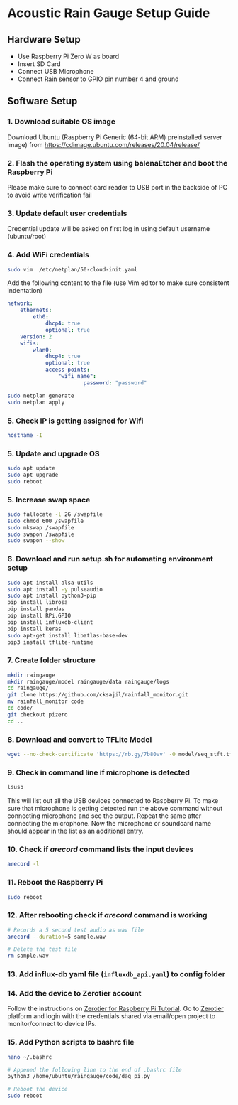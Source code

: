 # Acoustic Rain Gauge Setup Guide

## Hardware Setup
- Use Raspberry Pi Zero W as board 
- Insert SD Card
- Connect USB Microphone
- Connect Rain sensor to GPIO pin number 4 and ground

## Software Setup
### 1. Download suitable OS image
Download Ubuntu (Raspberry Pi Generic (64-bit ARM) preinstalled server image) from https://cdimage.ubuntu.com/releases/20.04/release/

### 2. Flash the operating system using balenaEtcher and boot the Raspberry Pi
Please make sure to connect card reader to USB port in the backside of PC to avoid write verification fail
### 3. Update default user credentials
Credential update will be asked on first log in using default username (ubuntu/root)
### 4. Add WiFi credentials
```bash
sudo vim  /etc/netplan/50-cloud-init.yaml
```
Add the following content to the file (use Vim editor to make sure consistent indentation)
```yaml
network:
    ethernets:
        eth0:
            dhcp4: true
            optional: true
    version: 2
    wifis:
        wlan0:
            dhcp4: true
            optional: true
            access-points:
                "wifi_name":
                        password: "password"

```
```bash
sudo netplan generate
sudo netplan apply
```
### 5. Check IP is getting assigned for Wifi

```bash
hostname -I
```

### 5. Update and upgrade OS

```bash
sudo apt update
sudo apt upgrade
sudo reboot
```

### 5. Increase swap space
```bash
sudo fallocate -l 2G /swapfile
sudo chmod 600 /swapfile
sudo mkswap /swapfile
sudo swapon /swapfile
sudo swapon --show
```

### 6. Download and run setup.sh for automating environment setup

```bash
sudo apt install alsa-utils
sudo apt install -y pulseaudio
sudo apt install python3-pip
pip install librosa
pip install pandas
pip install RPi.GPIO
pip install influxdb-client
pip install keras
sudo apt-get install libatlas-base-dev
pip3 install tflite-runtime
```
### 7. Create folder structure
```bash
mkdir raingauge
mkdir raingauge/model raingauge/data raingauge/logs
cd raingauge/
git clone https://github.com/cksajil/rainfall_monitor.git
mv rainfall_monitor code
cd code/
git checkout pizero
cd ..
```

### 8. Download and convert to TFLite Model
```bash
wget --no-check-certificate 'https://rb.gy/7b80vv' -O model/seq_stft.tflite
```


### 9. Check in command line if microphone is detected
```bash
lsusb
```
This will list out all the USB devices connected to Raspberry Pi. To make sure that microphone is getting detected run the above command without connecting microphone and see the output. Repeat the same after connecting the microphone. Now the microphone or soundcard name should appear in the list as an additional entry.

### 10. Check if $arecord$ command lists the input devices
```bash
arecord -l
```

### 11. Reboot the Raspberry Pi
```bash
sudo reboot
```

### 12. After rebooting check if $arecord$ command is working
```bash
# Records a 5 second test audio as wav file
arecord --duration=5 sample.wav

# Delete the test file
rm sample.wav
```

### 13. Add influx-db yaml file (`influxdb_api.yaml`) to config folder

### 14. Add the device to Zerotier account

Follow the instructions on [Zerotier for Raspberry Pi Tutorial](https://pimylifeup.com/raspberry-pi-zerotier/). Go to  [Zerotier](https://my.zerotier.com/) platform and login with the credentials shared via email/open project to monitor/connect to device IPs.

### 15. Add Python scripts to bashrc file  

```bash
nano ~/.bashrc

# Appened the following line to the end of .bashrc file
python3 /home/ubuntu/raingauge/code/daq_pi.py

# Reboot the device
sudo reboot
```


